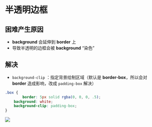 # 半透明边框

## 困难产生原因

- **background** 会延伸到 **border** 上
- 导致半透明的边框会被 **background** “染色”

## 解决

- `background-clip` ：指定背景绘制区域（默认是 **border-box**，所以会对 **border** 造成影响，改成 `padding-box` 解决）

```css
.box {
		border: 5px solid rgba(0, 0, 0, .5);
    background: white;
    background-clip: padding-box;
}
```

![](https://cdn.jsdelivr.net/gh/kingmusi/blogImages/img/20210408221808.png)